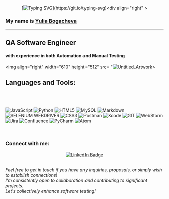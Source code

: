 <div align="center">  
   
[![Typing SVG](https://readme-typing-svg.herokuapp.com?color=008000&size=29&multiline=true&width=700&lines=Hello+World!+Welcome+To+My+GitHub+Profile!)](https://git.io/typing-svg)<div align="right" >
</div>
 
### My name is [Yulia Bogacheva](https://www.linkedin.com/in/yulia-bogach/)

</div>

---

## QA Software Engineer 
#### with experience in both Automation and Manual Testing
<img align="right" width="610" height="512" src= "![Untitled_Artwork](https://github.com/yulia-bogach/yulia-bogach/assets/149519671/3764ebce-cbae-48ad-b8ce-10ff4f2825b7)>
<br>

## Languages and Tools:

<br>
<br>
   
![JavaScript](https://img.shields.io/badge/JavaScript-323330?style=for-the-badge&logo=javascript&logoColor=F7DF1E)
![Python](https://img.shields.io/badge/Python-FFD43B?style=for-the-badge&logo=python&logoColor=blue)
![HTML5](https://img.shields.io/badge/HTML5-E34F26?style=for-the-badge&logo=html5&logoColor=white)
![MySQL](https://img.shields.io/badge/MySQL-005C84?style=for-the-badge&logo=mysql&logoColor=white)
![Markdown](https://img.shields.io/badge/Markdown-8A2BE2?style=for-the-badge&logo=Markdown&logoColor=white)
![SELENIUM WEBDRIVER](https://img.shields.io/badge/Selenium%20WebDriver-ce64d1?style=for-the-badge&logo=Selenium&logoColor=white)
![CSS3](https://img.shields.io/badge/CSS3-1572B6?style=for-the-badge&logo=css3&logoColor=white)
![Postman](https://img.shields.io/badge/Postman-FF6C37?style=for-the-badge&logo=Postman&logoColor=white)
![Xcode](https://img.shields.io/badge/Xcode-007ACC?style=for-the-badge&logo=Xcode&logoColor=white)
![GIT](https://img.shields.io/badge/GIT-E44C30?style=for-the-badge&logo=git&logoColor=white)
![WebStorm](https://img.shields.io/badge/WebStorm-b4c949?style=for-the-badge&logo=WebStorm&logoColor=white)
![Jira](https://img.shields.io/badge/Jira-0052CC?style=for-the-badge&logo=Jira&logoColor=white)
![Confluence](https://img.shields.io/badge/Confluence-1572B6?style=for-the-badge&logo=Confluence&logoColor=white)
![PyCharm](https://img.shields.io/badge/PyCharm-278160.svg?&style=for-the-badge&logo=PyCharm&logoColor=white)
![Atom](https://img.shields.io/badge/Atom-909cde?style=for-the-badge&logo=Atom&logoColor=white)
     
 <br>

### Connect with me:

<div align="center">
<a href="https://www.linkedin.com/in/yulia-bogach/">
   <img src="https://img.shields.io/badge/LinkedIn-blue?style=for-the-badge&logo=linkedin&logoColor=white" alt="LinkedIn Badge"/>
  </a>
  
</div>

<br>

*Feel free to get in touch if you have any inquiries, proposals, or simply wish to establish connections! <br> I'm consistently open to collaboration and contributing to significant projects. <br> Let's collectively enhance software testing!*

<br>

